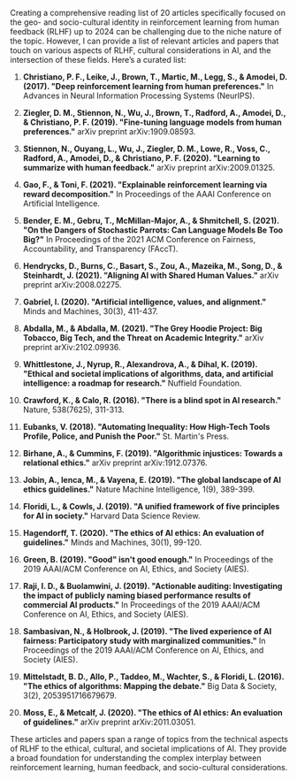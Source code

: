 Creating a comprehensive reading list of 20 articles specifically focused on the geo- and socio-cultural identity in reinforcement learning from human feedback (RLHF) up to 2024 can be challenging due to the niche nature of the topic. However, I can provide a list of relevant articles and papers that touch on various aspects of RLHF, cultural considerations in AI, and the intersection of these fields. Here’s a curated list:

1. **Christiano, P. F., Leike, J., Brown, T., Martic, M., Legg, S., & Amodei, D. (2017). "Deep reinforcement learning from human preferences."** In Advances in Neural Information Processing Systems (NeurIPS).
   
2. **Ziegler, D. M., Stiennon, N., Wu, J., Brown, T., Radford, A., Amodei, D., & Christiano, P. F. (2019). "Fine-tuning language models from human preferences."** arXiv preprint arXiv:1909.08593.

3. **Stiennon, N., Ouyang, L., Wu, J., Ziegler, D. M., Lowe, R., Voss, C., Radford, A., Amodei, D., & Christiano, P. F. (2020). "Learning to summarize with human feedback."** arXiv preprint arXiv:2009.01325.

4. **Gao, F., & Toni, F. (2021). "Explainable reinforcement learning via reward decomposition."** In Proceedings of the AAAI Conference on Artificial Intelligence.

5. **Bender, E. M., Gebru, T., McMillan-Major, A., & Shmitchell, S. (2021). "On the Dangers of Stochastic Parrots: Can Language Models Be Too Big?"** In Proceedings of the 2021 ACM Conference on Fairness, Accountability, and Transparency (FAccT).

6. **Hendrycks, D., Burns, C., Basart, S., Zou, A., Mazeika, M., Song, D., & Steinhardt, J. (2021). "Aligning AI with Shared Human Values."** arXiv preprint arXiv:2008.02275.

7. **Gabriel, I. (2020). "Artificial intelligence, values, and alignment."** Minds and Machines, 30(3), 411-437.

8. **Abdalla, M., & Abdalla, M. (2021). "The Grey Hoodie Project: Big Tobacco, Big Tech, and the Threat on Academic Integrity."** arXiv preprint arXiv:2102.09936.

9. **Whittlestone, J., Nyrup, R., Alexandrova, A., & Dihal, K. (2019). "Ethical and societal implications of algorithms, data, and artificial intelligence: a roadmap for research."** Nuffield Foundation.

10. **Crawford, K., & Calo, R. (2016). "There is a blind spot in AI research."** Nature, 538(7625), 311-313.

11. **Eubanks, V. (2018). "Automating Inequality: How High-Tech Tools Profile, Police, and Punish the Poor."** St. Martin's Press.

12. **Birhane, A., & Cummins, F. (2019). "Algorithmic injustices: Towards a relational ethics."** arXiv preprint arXiv:1912.07376.

13. **Jobin, A., Ienca, M., & Vayena, E. (2019). "The global landscape of AI ethics guidelines."** Nature Machine Intelligence, 1(9), 389-399.

14. **Floridi, L., & Cowls, J. (2019). "A unified framework of five principles for AI in society."** Harvard Data Science Review.

15. **Hagendorff, T. (2020). "The ethics of AI ethics: An evaluation of guidelines."** Minds and Machines, 30(1), 99-120.

16. **Green, B. (2019). "Good" isn't good enough."** In Proceedings of the 2019 AAAI/ACM Conference on AI, Ethics, and Society (AIES).

17. **Raji, I. D., & Buolamwini, J. (2019). "Actionable auditing: Investigating the impact of publicly naming biased performance results of commercial AI products."** In Proceedings of the 2019 AAAI/ACM Conference on AI, Ethics, and Society (AIES).

18. **Sambasivan, N., & Holbrook, J. (2019). "The lived experience of AI fairness: Participatory study with marginalized communities."** In Proceedings of the 2019 AAAI/ACM Conference on AI, Ethics, and Society (AIES).

19. **Mittelstadt, B. D., Allo, P., Taddeo, M., Wachter, S., & Floridi, L. (2016). "The ethics of algorithms: Mapping the debate."** Big Data & Society, 3(2), 2053951716679679.

20. **Moss, E., & Metcalf, J. (2020). "The ethics of AI ethics: An evaluation of guidelines."** arXiv preprint arXiv:2011.03051.

These articles and papers span a range of topics from the technical aspects of RLHF to the ethical, cultural, and societal implications of AI. They provide a broad foundation for understanding the complex interplay between reinforcement learning, human feedback, and socio-cultural considerations.